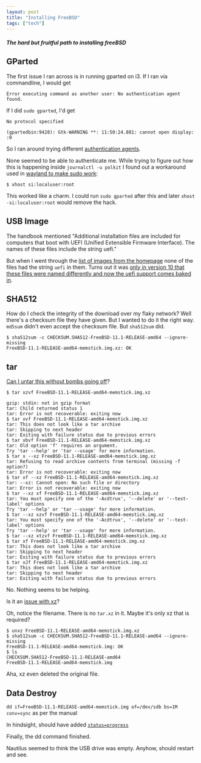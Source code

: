```yaml
---
layout: post
title: "Installing FreeBSD"
tags: ["tech"]
---
```


##### The hard but fruitful path to installing freeBSD #####

## GParted ##

The first issue I ran across is in running gparted on i3. If I ran via commandline, I would get

```
Error executing command as another user: No authentication agent found.
```

If I did `sudo gparted`, I'd get

```
No protocol specified

(gpartedbin:9428): Gtk-WARNING **: 11:50:24.881: cannot open display: :0
```

So I ran around trying different [authentication agents](https://wiki.archlinux.org/index.php/Polkit#Authentication_agents).

None seemed to be able to authenticate me. While trying to figure out how this is happening inside `journalctl -u polkit` I found out a workaround used in [wayland to make sudo work](https://wiki.archlinux.org/index.php/Running_GUI_apps_as_root#Using_xhost):

```
$ xhost si:localuser:root
```

This worked like a charm. I could run `sudo gparted` after this and later `xhost -si:localuser:root` would remove the hack.


## USB Image ##
The handbook mentioned "Additional installation files are included for computers that boot with UEFI (Unified Extensible Firmware Interface). The names of these files include the string uefi."

But when I went through the [list of images from the homepage](https://download.freebsd.org/ftp/releases/amd64/amd64/ISO-IMAGES/11.1/) none of the files had the string `uefi` in them. Turns out it was [only in version 10 that these files were named differently and now the uefi support comes baked in](https://forums.freebsd.org/threads/so-freebsd11-amd64-memstick-is-uefi-only.50660/).


## SHA512 ##
How do I check the integrity of the download over my flaky network? Well there's a checksum file they have given. But I wanted to do it the right way. `md5sum` didn't even accept the checksum file. But `sha512sum` did.

```
$ sha512sum -c CHECKSUM.SHA512-FreeBSD-11.1-RELEASE-amd64 --ignore-missing
FreeBSD-11.1-RELEASE-amd64-memstick.img.xz: OK
```

## tar ##

[Can I untar this without bombs going off](https://www.xkcd.com/1168/)?

```
$ tar xzvf FreeBSD-11.1-RELEASE-amd64-memstick.img.xz

gzip: stdin: not in gzip format
tar: Child returned status 1
tar: Error is not recoverable: exiting now
$ tar xvf FreeBSD-11.1-RELEASE-amd64-memstick.img.xz
tar: This does not look like a tar archive
tar: Skipping to next header
tar: Exiting with failure status due to previous errors
$ tar xbvf FreeBSD-11.1-RELEASE-amd64-memstick.img.xz
tar: Old option 'f' requires an argument.
Try 'tar --help' or 'tar --usage' for more information.
$ tar x --xz FreeBSD-11.1-RELEASE-amd64-memstick.img.xz
tar: Refusing to read archive contents from terminal (missing -f option?)
tar: Error is not recoverable: exiting now
$ tar xf --xz FreeBSD-11.1-RELEASE-amd64-memstick.img.xz
tar: --xz: Cannot open: No such file or directory
tar: Error is not recoverable: exiting now
$ tar --xz xf FreeBSD-11.1-RELEASE-amd64-memstick.img.xz
tar: You must specify one of the '-Acdtrux', '--delete' or '--test-label' options
Try 'tar --help' or 'tar --usage' for more information.
$ tar --xz xzvf FreeBSD-11.1-RELEASE-amd64-memstick.img.xz
tar: You must specify one of the '-Acdtrux', '--delete' or '--test-label' options
Try 'tar --help' or 'tar --usage' for more information.
$ tar --xz xtzvf FreeBSD-11.1-RELEASE-amd64-memstick.img.xz
$ tar xf FreeBSD-11.1-RELEASE-amd64-memstick.img.xz
tar: This does not look like a tar archive
tar: Skipping to next header
tar: Exiting with failure status due to previous errors
$ tar xJf FreeBSD-11.1-RELEASE-amd64-memstick.img.xz
tar: This does not look like a tar archive
tar: Skipping to next header
tar: Exiting with failure status due to previous errors
```

No. Nothing seems to be helping.

Is it an [issue with xz](https://askubuntu.com/questions/92328/how-do-i-uncompress-a-tarball-that-uses-xz)?

Oh, notice the filename. There is no `tar.xz` in it. Maybe it's only xz that is required?

```
$ unxz FreeBSD-11.1-RELEASE-amd64-memstick.img.xz
$ sha512sum -c CHECKSUM.SHA512-FreeBSD-11.1-RELEASE-amd64 --ignore-missing        
FreeBSD-11.1-RELEASE-amd64-memstick.img: OK
$ ls
CHECKSUM.SHA512-FreeBSD-11.1-RELEASE-amd64
FreeBSD-11.1-RELEASE-amd64-memstick.img
```

Aha, xz even deleted the original file.


## Data Destroy ##
`dd if=FreeBSD-11.1-RELEASE-amd64-memstick.img of=/dev/sdb bs=1M conv=sync` as per the manual

In hindsight, should have added [`status=progress`](https://askubuntu.com/a/215590/82660)

Finally, the dd command finished.

Nautilus seemed to think the USB drive was empty. Anyhow, should restart and see.
